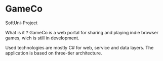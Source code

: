 # GameCo
SoftUni-Project

What is it ?
GameCo is a web portal for sharing and playing indie browser games, wich is still in development.

Used technologies are mostly C# for web, service and data layers. The application is based on three-tier architecture.
